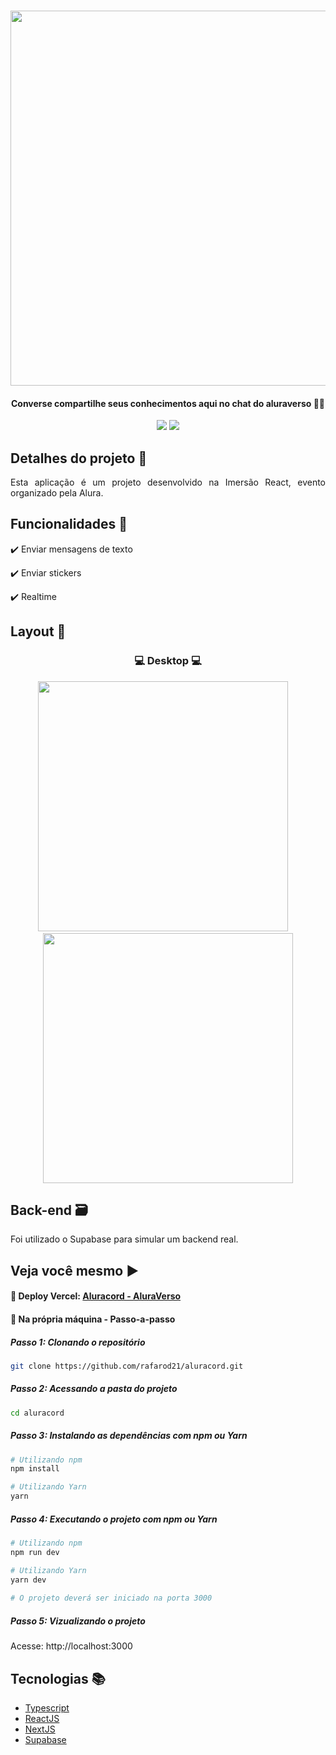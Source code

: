 <p align="center">
  <br>
  <Img src="https://i.imgur.com/uXOquyq.png" width=600/>
  
  <h4 align="center"> Converse compartilhe seus conhecimentos aqui no chat do aluraverso 👩‍💻 </h4>
  
  <p align="center">
    <img src="https://img.shields.io/static/v1?label=Status&message=Conclu%C3%ADdo&color=brightgreen&style=flat&labelColor=3E3E3E">
    <img src="https://img.shields.io/static/v1?message=Imers%C3%A3oReact&label=ReactJS&color=informational&style=flat&logo=react&labelColor=021026">
  </p>
</p>

## Detalhes do projeto :memo:

<p align="justify">
Esta aplicação é um projeto desenvolvido na Imersão React, evento organizado pela Alura. 
</p>

## Funcionalidades :stars:

✔️ Enviar mensagens de texto

✔️ Enviar stickers

✔️ Realtime

## Layout 🎨

<h3 align="center">
  💻 Desktop 💻
</h3>
<p align="center" justify="">
    <Img src="https://i.imgur.com/ijUluxI.png" width=400> &nbsp; &nbsp;
    <Img src="https://i.imgur.com/9VBJe7q.png" width=400>
</p>

## Back-end :card_file_box:

Foi utilizado o Supabase para simular um backend real.

## Veja você mesmo :arrow_forward:

#### :small_blue_diamond: Deploy Vercel: [Aluracord - AluraVerso](https://aluracord-aluraverso.vercel.app/)

#### :small_blue_diamond: Na própria máquina - Passo-a-passo
    
##### Passo 1: Clonando o repositório
```bash
git clone https://github.com/rafarod21/aluracord.git
```
    
##### Passo 2: Acessando a pasta do projeto
```bash
cd aluracord
```
    
##### Passo 3: Instalando as dependências com npm ou Yarn
```bash
# Utilizando npm
npm install

# Utilizando Yarn
yarn
```
    
##### Passo 4: Executando o projeto com npm ou Yarn
```bash
# Utilizando npm
npm run dev

# Utilizando Yarn
yarn dev
  
# O projeto deverá ser iniciado na porta 3000
```

##### Passo 5: Vizualizando o projeto
Acesse: http://localhost:3000

## Tecnologias :books:
    
- [Typescript](https://www.typescriptlang.org)
- [ReactJS](https://pt-br.reactjs.org)
- [NextJS](https://nextjs.org)
- [Supabase](https://supabase.com/)
